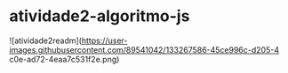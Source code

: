 # atividade2-algoritmo-js
![atividade2readm](https://user-images.githubusercontent.com/89541042/133267586-45ce996c-d205-4
c0e-ad72-4eaa7c531f2e.png) 
